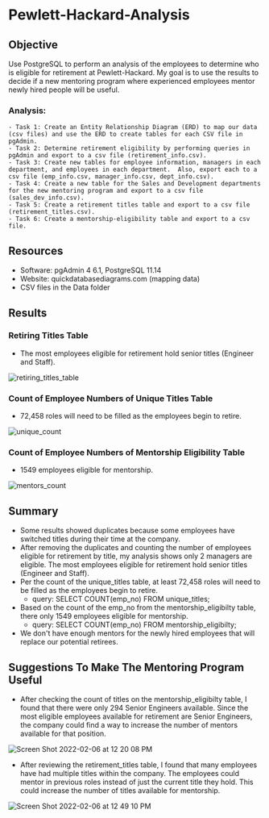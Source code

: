 # Pewlett-Hackard-Analysis

## Objective
Use PostgreSQL to perform an analysis of the employees to determine who is eligible for retirement at Pewlett-Hackard.  My goal is to use the results to decide if a new mentoring program where experienced employees mentor newly hired people will be useful. 

### Analysis:
    - Task 1: Create an Entity Relationship Diagram (ERD) to map our data (csv files) and use the ERD to create tables for each CSV file in pgAdmin.
    - Task 2: Determine retirement eligibility by performing queries in pgAdmin and export to a csv file (retirement_info.csv).
    - Task 3: Create new tables for employee information, managers in each department, and employees in each department.  Also, export each to a csv file (emp_info.csv, manager_info.csv, dept_info.csv).
    - Task 4: Create a new table for the Sales and Development departments for the new mentoring program and export to a csv file (sales_dev_info.csv).
    - Task 5: Create a retirement titles table and export to a csv file (retirement_titles.csv).
    - Task 6: Create a mentorship-eligibility table and export to a csv file.

## Resources
- Software: pgAdmin 4 6.1, PostgreSQL 11.14
- Website: quickdatabasediagrams.com (mapping data)
- CSV files in the Data folder

## Results
### Retiring Titles Table
 - The most employees eligible for retirement hold senior titles (Engineer and Staff).

  ![retiring_titles_table](https://user-images.githubusercontent.com/33010018/152659068-8fc41940-738b-4902-8fc8-c056e049ed30.png)
 

### Count of Employee Numbers of Unique Titles Table
 - 72,458 roles will need to be filled as the employees begin to retire.

![unique_count](https://user-images.githubusercontent.com/33010018/152659037-7970d6d8-5d5a-4585-a26b-0ec40727ee58.png)
 


### Count of Employee Numbers of Mentorship Eligibility Table
- 1549 employees eligible for mentorship.

![mentors_count](https://user-images.githubusercontent.com/33010018/152659052-895ac3a0-62d6-4f34-be65-e178ea8f54f1.png)



## Summary
- Some results showed duplicates because some employees have switched titles during their time at the company.  
- After removing the duplicates and counting the number of employees eligible for retirement by title, my analysis shows only 2 managers are eligible.  The most employees eligible for retirement hold senior titles (Engineer and Staff).
- Per the count of the unique_titles table, at least 72,458 roles will need to be filled as the employees begin to retire. 
    - query: SELECT COUNT(emp_no) FROM unique_titles;
- Based on the count of the emp_no from the mentorship_eligibilty table, there only 1549 employees eligible for mentorship.
   - query: SELECT COUNT(emp_no) FROM mentorship_eligibilty;
-  We don't have enough mentors for the newly hired employees that will replace our potential retirees.

## Suggestions To Make The Mentoring Program Useful
-  After checking the count of titles on the mentorship_eligibilty table,  I found that there were only 294 Senior Engineers available.  Since the most eligible employees available for retirement are Senior Engineers, the company could find a way to increase the number of mentors available for that position. 

![Screen Shot 2022-02-06 at 12 20 08 PM](https://user-images.githubusercontent.com/33010018/152692975-46483f3c-ddde-4c5e-9f6b-1a6c38addb94.png)
  
 - After reviewing the retirement_titles table, I found that many employees have had multiple titles within the company.  The employees could mentor in previous roles instead of just the current title they hold.  This could increase the number of titles available for mentorship.

![Screen Shot 2022-02-06 at 12 49 10 PM](https://user-images.githubusercontent.com/33010018/152694308-2b454fc2-c2a1-4790-818b-ea6babd8471d.png)

